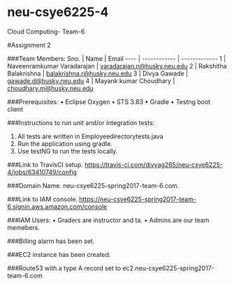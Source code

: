 # neu-csye6225-4
Cloud Computing- Team-6

#Assignment 2

###Team Members:
Sno. | Name | Email
---- | ------------ | -------------
1 | Naveenramkumar Varadarajan | varadarajan.n@husky.neu.edu
2 | Rakshitha Balakrishna | balakrishna.r@husky.neu.edu
3 | Divya Gawade | gawade.d@husky.neu.edu
4 | Mayank kumar Choudhary | choudhary.m@husky.neu.edu

###Prerequisites:
•	Eclipse Oxygen
•	STS 3.83
•	Gradle
•	Testng boot client

###Instructions to run unit and/or integration tests:
1.	All tests are written in Employeedirectorytests.java
2.	Run the application using gradle.
3.	Use testNG to run the tests locally.

###Link to TravisCI setup.
https://travis-ci.com/divyag265/neu-csye6225-4/jobs/63410749/config


###Domain Name.
neu-csye6225-spring2017-team-6.com.


###Link to IAM console.
https://neu-csye6225-spring2017-team-6.signin.aws.amazon.com/console

###IAM Users:
•	Graders are instructor and ta.
•	Admins are our team memebers.

###Billing alarm has been set.

###EC2 instance has been created.

###Route53 with a type A record set to ec2.neu-csye6225-spring2017-team-6.com
